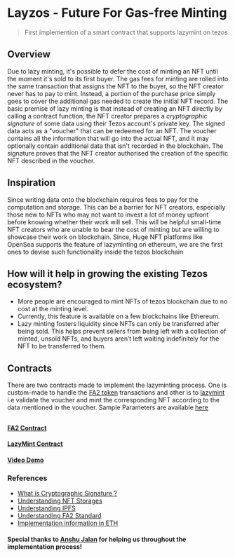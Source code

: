 # Layzos - Future For Gas-free Minting
>First implemention of a smart contract that supports lazymint on tezos

## Overview
Due to lazy minting, it's possible to defer the cost of minting an NFT until the moment it's sold to its first buyer. The gas fees for minting are rolled into the same transaction that assigns the NFT to the buyer, so the NFT creator never has to pay to mint. Instead, a portion of the purchase price simply goes to cover the additional gas needed to create the initial NFT record. The basic premise of lazy minting is that instead of creating an NFT directly by calling a contract function, the NFT creator prepares a *cryptographic signature* of some data using their Tezos account's private key. The signed data acts as a "voucher" that can be redeemed for an NFT. The voucher contains all the information that will go into the actual NFT, and it may optionally contain additional data that isn't recorded in the blockchain. The signature proves that the NFT creator authorised the creation of the specific NFT described in the voucher.

## Inspiration
Since writing data onto the blockchain requires fees to pay for the computation and storage. 
This can be a barrier for NFT creators, especially those new to NFTs who may not want to invest a lot of money upfront before knowing whether their work will sell. This will be helpful small-time NFT creators who are unable to bear the cost of minting but are willing to showcase their work on blockchain.
Since, Huge NFT platforms like OpenSea supports the feature of lazyminting on ethereum, we are the first ones to devise such functionality inside the tezos blockchain

## How will it help in growing the existing Tezos ecosystem?
- More people are encouraged to mint NFTs of tezos blockchain due to no cost at the minting level.
- Currently, this feature is available on a few blockchains like Ethereum.
- Lazy minting fosters liquidity since NFTs can only be transferred after being sold. This helps prevent sellers from being left with a collection of minted, unsold NFTs, and buyers aren’t left waiting indefinitely for the NFT to be transferred to them.

## Contracts
There are two contracts made to implement the lazyminting process. One is custom-made to handle the [FA2 token](contracts/fa2.py) transactions and other is to [lazymint](contracts/lazymint.py) i.e validate the voucher and mint the corresponding NFT according to the data mentioned in the voucher. Sample Parameters are available [here](tests)

## 
#### [FA2 Contract](https://better-call.dev/jakartanet/KT1LPSGeRj4FENhm9anHJUQy9epAwtttDwLh)
#### [LazyMint Contract](https://jakartanet.tzkt.io/KT1Jj1V78iFm4m7ayqijkWXQvQKXhTNmeTGY)
#### [Video Demo](https://drive.google.com/file/d/1UThdol3o9yYTmX3zv5EiQWI68XSg9h44/view?usp=drivesdk)
### References
- [What is Cryptographic Signature ?](https://docs.microsoft.com/en-us/dotnet/standard/security/cryptographic-signatures)
- [Understanding NFT Storages](https://nft.storage/docs/)
- [Understanding IPFS](https://docs.ipfs.tech/concepts/how-ipfs-works/)
- [Understanding FA2 Standard](https://tzip.tezosagora.org/proposal/tzip-12/)
- [Implementation information in ETH](https://github.com/yusefnapora/lazy-minting)

#### Special thanks to [Anshu Jalan](https://github.com/AnshuJalan) for helping us throughout the implementation process!
